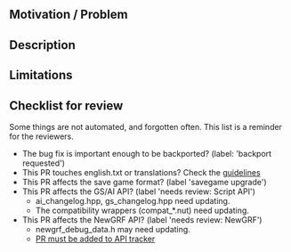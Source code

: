 ## Motivation / Problem

<!--
Describe here shortly
* For bug fixes:
    * What problem does this solve?
    * If there is already an issue, link the issue, otherwise describe the problem here.
* For features or gameplay changes:
    * What was the motivation to develop this feature?
    * Does this address any problem with the gameplay or interface?
    * Which group of players do you think would enjoy this feature?
-->


## Description

<!--
Describe here shortly
* For bug fixes:
    * How is the problem solved?
* For features or gameplay changes:
    * What does this feature do?
    * How does it improve/solve the situation described under 'motivation'.
-->


## Limitations

<!--
Describe here
* Is the problem solved in all scenarios?
* Is this feature complete? Are there things that could be added in the future?
* Are there things that are intentionally left out?
* Do you know of a bug or corner case that does not work?
-->


## Checklist for review

Some things are not automated, and forgotten often. This list is a reminder for the reviewers.
* The bug fix is important enough to be backported? (label: 'backport requested')
* This PR touches english.txt or translations? Check the [guidelines](https://github.com/OpenTTD/OpenTTD/blob/master/docs/eints.md)
* This PR affects the save game format? (label 'savegame upgrade')
* This PR affects the GS/AI API? (label 'needs review: Script API')
    * ai_changelog.hpp, gs_changelog.hpp need updating.
    * The compatibility wrappers (compat_*.nut) need updating.
* This PR affects the NewGRF API? (label 'needs review: NewGRF')
    * newgrf_debug_data.h may need updating.
    * [PR must be added to API tracker](https://wiki.openttd.org/en/Development/NewGRF/Specification%20Status)
